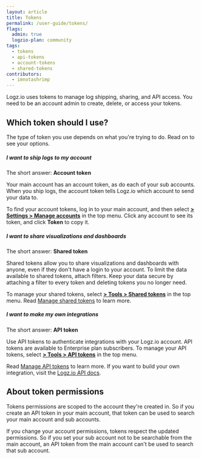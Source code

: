 ```yaml
---
layout: article
title: Tokens
permalink: /user-guide/tokens/
flags:
  admin: true
  logzio-plan: community
tags:
  - tokens
  - api-tokens
  - account-tokens
  - shared-tokens
contributors:
  - imnotashrimp
---
```


Logz.io uses tokens to manage log shipping, sharing, and API access.
You need to be an account admin to create, delete, or access your tokens.

## Which token should I use?

The type of token you use depends on what you're trying to do.
Read on to see your options.

##### I want to ship logs to my account

The short answer: **Account token**

Your main account has an account token, as do each of your sub accounts.
When you ship logs, the account token tells Logz.io which account to send your data to.

To find your account tokens, log in to your main account, and then select [**<i class="li li-gear"></i> > Settings > Manage accounts**](https://app.logz.io/#/dashboard/settings/manage-accounts) in the top menu.
Click any account to see its token, and click **Token** to copy it.

##### I want to share visualizations and dashboards

The short answer: **Shared token**

Shared tokens allow you to share visualizations and dashboards with anyone, even if they don't have a login to your account.
To limit the data available to shared tokens, attach filters.
Keep your data secure by attaching a filter to every token and deleting tokens you no longer need.

To manage your shared tokens, select [**<i class="li li-gear"></i> > Tools > Shared tokens**](https://app.logz.io/#/dashboard/settings/shared-tokens) in the top menu.
Read [Manage shared tokens]({{site.baseurl}}/user-guide/tokens/shared-tokens.html) to learn more.

##### I want to make my own integrations

The short answer: **API token**

Use API tokens to authenticate integrations with your Logz.io account.
API tokens are available to Enterprise plan subscribers.
To manage your API tokens, select [**<i class="li li-gear"></i> > Tools > API tokens**](https://app.logz.io/#/dashboard/settings/api-tokens) in the top menu.

Read [Manage API tokens]({{site.baseurl}}/user-guide/tokens/api-tokens.html) to learn more.
If you want to build your own integration, visit the [Logz.io API docs]({{site.baseurl}}/api/).


## About token permissions

Tokens permissions are scoped to the account they're created in.
So if you create an API token in your main account, that token can be used to search your main account and sub accounts.

If you change your account permissions, tokens respect the updated permissions.
So if you set your sub account not to be searchable from the main account, an API token from the main account can't be used to search that sub account.